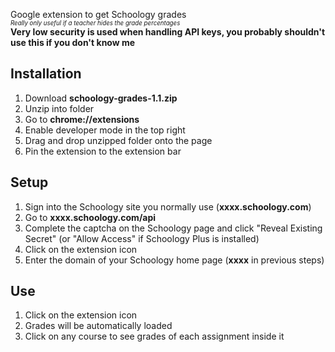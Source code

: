 Google extension to get Schoology grades  
<sup><sub>_Really only useful if a teacher hides the grade percentages_</sub></sup>  
**Very low security is used when handling API keys, you probably shouldn't use this if you don't know me**

## Installation
1) Download **schoology-grades-1.1.zip**
2) Unzip into folder
3) Go to **chrome://extensions**
4) Enable developer mode in the top right
5) Drag and drop unzipped folder onto the page
6) Pin the extension to the extension bar

## Setup
1) Sign into the Schoology site you normally use (**xxxx.schoology.com**)
2) Go to **xxxx.schoology.com/api**
3) Complete the captcha on the Schoology page and click "Reveal Existing Secret" (or "Allow Access" if Schoology Plus is installed)
4) Click on the extension icon
5) Enter the domain of your Schoology home page (**xxxx** in previous steps)

## Use
1) Click on the extension icon
2) Grades will be automatically loaded
3) Click on any course to see grades of each assignment inside it
